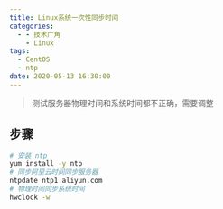 ```yaml
---
title: Linux系统一次性同步时间
categories:
  - - 技术广角
    - Linux
tags:
  - CentOS
  - ntp
date: 2020-05-13 16:30:00
---
```


> 测试服务器物理时间和系统时间都不正确，需要调整

## 步骤

```bash
# 安装 ntp 
yum install -y ntp
# 同步阿里云时间同步服务器
ntpdate ntp1.aliyun.com
# 物理时间同步系统时间
hwclock -w
```
